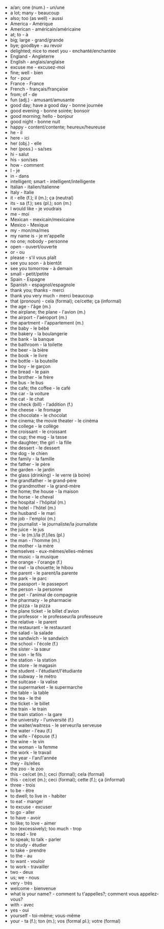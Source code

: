 - a/an; one (num.) - un/une
- a lot; many - beaucoup
- also; too (as well) - aussi
- America - Amérique
- American - américain/américaine
- at; to - à
- big; large - grand/grande
- bye; goodbye - au revoir
- delighted; nice to meet you - enchanté/enchantée
- England - Angleterre
- English - anglais/anglaise
- excuse me - excusez-moi
- fine; well - bien
- for - pour
- France - France
- French - français/française
- from; of - de
- fun (adj.) - amusant/amusante
- good day; have a good day - bonne journée
- good evening - bonne soirée; bonsoir
- good morning; hello - bonjour
- good night - bonne nuit
- happy - content/contente; heureux/heureuse
- he - il
- here - ici
- her (obj.) - elle
- her (poss.) - sa/ses
- hi - salut
- his - son/ses
- how - comment
- I - je
- in - dans
- intelligent; smart - intelligent/intelligente
- Italian - italien/italienne
- Italy - Italie
- it - elle (f.); il (m.); ça (neutral)
- its - sa (f.); ses (pl.); son (m.)
- I would like - je voudrais
- me - moi
- Mexican - mexicain/mexicaine
- Mexico - Mexique
- my - mon/ma/mes
- my name is - je m'appelle
- no one; nobody - personne
- open - ouvert/ouverte
- or - ou
- please - s'il vous plaît
- see you soon - à bientôt
- see you tomorrow - à demain
- small - petit/petite
- Spain - Espagne
- Spanish - espagnol/espagnole
- thank you; thanks - merci
- thank you very much - merci beaucoup
- that (pronoun) - cela (formal); ce/cette; ça (informal)
- the age - l'âge (m.)
- the airplane; the plane - l'avion (m.)
- the airport - l'aéroport (m.)
- the apartment - l'appartement (m.)
- the baby - le bébé
- the bakery - la boulangerie
- the bank - la banque
- the bathroom - la toilette
- the beer - la bière
- the book - le livre
- the bottle - la bouteille
- the boy - le garçon
- the bread - le pain
- the brother - le frère
- the bus - le bus
- the cafe; the coffee - le café
- the car - la voiture
- the cat - le chat
- the check (bill) - l'addition (f.)
- the cheese - le fromage
- the chocolate - le chocolat
- the cinema; the movie theater - le cinéma
- the college - le collège
- the croissant - le croissant
- the cup; the mug - la tasse
- the daughter; the girl - la fille
- the dessert - le dessert
- the dog - le chien
- the family - la famille
- the father - le père
- the garden - le jardin
- the glass (drinking) - le verre (à boire)
- the grandfather - le grand-père
- the grandmother - la grand-mère
- the home; the house - la maison
- the horse - le cheval
- the hospital - l'hôpital (m.)
- the hotel - l'hôtel (m.)
- the husband - le mari
- the job - l'emploi (m.)
- the journalist - le journaliste/la journaliste
- the juice - le jus
- the - le (m.)/la (f.)/les (pl.)
- the man - l'homme (m.)
- the mother - la mère
- themselves - eux-mêmes/elles-mêmes
- the music - la musique
- the orange - l'orange (f.)
- the owl - la chouette; le hibou
- the parent - le parent/la parente
- the park - le parc
- the passport - le passeport
- the person - la personne
- the pet - l'animal de compagnie
- the pharmacy - le pharmacie
- the pizza - la pizza
- the plane ticket - le billet d'avion
- the professor - le professeur/la professeure
- the relative - le parent
- the restaurant - le restaurant
- the salad - la salade
- the sandwich - le sandwich
- the school - l'école (f.)
- the sister - la sœur
- the son - le fils
- the station - la station
- the store - le magasin
- the student - l'étudiant/l'étudiante
- the subway - le métro
- the suitcase - la valise
- the supermarket - le supermarche
- the table - la table
- the tea - le thé
- the ticket - le billet
- the train - le train
- the train station - la gare
- the university - l'université (f.)
- the waiter/waitress - le serveur/la serveuse
- the water - l'eau (f.)
- the wife - l'épouse (f.)
- the wine - le vin
- the woman - la femme
- the work - le travail
- the year - l'an/l'année
- they - ils/elles
- the zoo - le zoo
- this - ce/cet (m.); ceci (formal); cela (formal)
- this - ce/cet (m.); ceci (formal); cette (f.); ça (informal)
- three - trois
- to be - être
- to dwell; to live in - habiter
- to eat - manger
- to excuse - excuser
- to go - aller
- to have - avoir
- to like; to love - aimer
- too (excessively); too much - trop
- to read - lire
- to speak; to talk - parler
- to study - étudier
- to take - prendre
- to the - au
- to want - vouloir
- to work - travailler
- two - deux
- us; we - nous
- very - très
- welcome - bienvenue
- what is your name? - comment tu t'appelles?; comment vous appelez-vous?
- with - avec
- yes - oui
- yourself - toi-même; vous-même
- your - ta (f.); ton (m.); vos (formal pl.); votre (formal)
